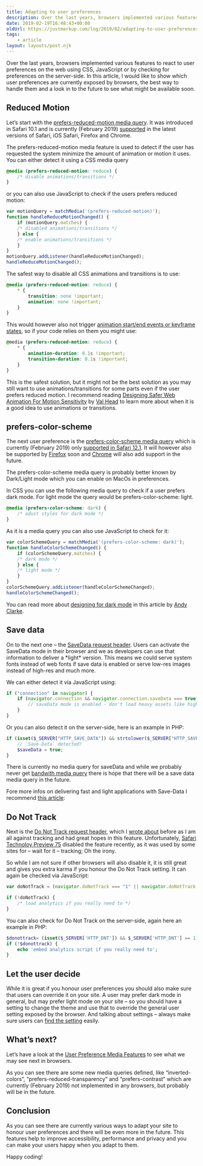 ```yaml
---
title: Adapting to user preferences
description: Over the last years, browsers implemented various features to react to user preferences on the web using CSS, JavaScript or by checking for preferences on the server-side. In this article, I would like to show which user preferences are currently exposed by browsers, the best way to handle them and a look in to the future to see what might be available soon.
date: 2019-02-19T16:48:43+00:00
oldUrl: https://justmarkup.com/log/2019/02/adapting-to-user-preferences/
tags:
    - article
layout: layouts/post.njk
---
```


Over the last years, browsers implemented various features to react to user preferences on the web using CSS, JavaScript or by checking for preferences on the server-side. In this article, I would like to show which user preferences are currently exposed by browsers, the best way to handle them and a look in to the future to see what might be available soon.

Reduced Motion
--------------

Let’s start with the [prefers-reduced-motion media query](https://developer.mozilla.org/en-US/docs/Web/CSS/@media/prefers-reduced-motion). It was introduced in Safari 10.1 and is currently (February 2019) [supported](https://caniuse.com/#feat=prefers-reduced-motion) in the latest versions of Safari, iOS Safari, Firefox and Chrome.

The prefers-reduced-motion media feature is used to detect if the user has requested the system minimize the amount of animation or motion it uses. You can either detect it using a CSS media query

``` css
@media (prefers-reduced-motion: reduce) {
    /* disable animations/transitions */
}
```

or you can also use JavaScript to check if the users prefers reduced motion:

``` js
var motionQuery = matchMedia('(prefers-reduced-motion)');
function handleReduceMotionChanged() {
    if (motionQuery.matches) {
    /* disabled animations/transitions */
    } else { 
    /* enable animations/transitions */
    }
}
motionQuery.addListener(handleReduceMotionChanged);
handleReduceMotionChanged();
```

The safest way to disable all CSS animations and transitions is to use:

``` css
@media (prefers-reduced-motion: reduce) {
    * {
        transition: none !important;
        animation: none !important;
    }
}
```

This would however also not trigger [animation start/end events or keyframe states](https://twitter.com/scottjehl/status/1086287082031583232), so if your code relies on them you might use:

``` css
@​media (prefers-reduced-motion: reduce) { 
    * { 
        animation-duration: 0.1s !important; 
        transition-duration: 0.1s !important; 
    } 
}
```

This is the safest solution, but it might not be the best solution as you may still want to use animations/transitions for some parts even if the user prefers reduced motion. I recommend reading [Designing Safer Web Animation For Motion Sensitivity](https://alistapart.com/article/designing-safer-web-animation-for-motion-sensitivity) by [Val Head](https://twitter.com/vlh) to learn more about when it is a good idea to use animations or transitions.

prefers-color-scheme
--------------------

The next user preference is the [prefers-color-scheme media query](https://developer.mozilla.org/en-US/docs/Web/CSS/@media/prefers-color-scheme) which is currently (February 2019) only [supported in Safari 12.1](https://caniuse.com/#feat=prefers-color-scheme). It will however also be supported by [Firefox](https://bugzilla.mozilla.org/show_bug.cgi?id=1494034#c20) soon and [Chrome](https://bugs.chromium.org/p/chromium/issues/detail?id=889087) will also add support in the future.

The prefers-color-scheme media query is probably better known by Dark/Light mode which you can enable on MacOs in preferences.

In CSS you can use the following media query to check if a user prefers dark mode. For light mode the query would be prefers-color-scheme: light.

``` css
@media (prefers-color-scheme: dark) {
    /* adust styles for dark mode */
}
```

As it is a media query you can also use JavaScript to check for it:

``` js
var colorSchemeQuery = matchMedia('(prefers-color-scheme: dark)');
function handleColorSchemeChanged() {
    if (colorSchemeQuery.matches) {
    /* dark mode */
    } else { 
    /* light mode */
    }
}
colorSchemeQuery.addListener(handleColorSchemeChanged);
handleColorSchemeChanged();
```

You can read more about [designing for dark mode](https://stuffandnonsense.co.uk/blog/redesigning-your-product-and-website-for-dark-mode) in this article by [Andy Clarke](https://twitter.com/Malarkey).

Save data
---------

On to the next one – the [SaveData request header](https://wicg.github.io/netinfo/#dom-networkinformation-savedata). Users can activate the SaveData mode in their browser and we as developers can use that information to deliver a \*light\* version. This means we could serve system fonts instead of web fonts if save data is enabled or serve low-res images instead of high-res and much more.

We can either detect it via JavaScript using:

``` js
if ("connection" in navigator) {
    if (navigator.connection && navigator.connection.saveData === true) {
        // saveData mode is enabled - don't load heavy assets like high-res images or webfonts
    }
}
```

Or you can also detect it on the server-side, here is an example in PHP:

``` php
if (isset($_SERVER["HTTP_SAVE_DATA"]) && strtolower($_SERVER["HTTP_SAVE_DATA"]) === "on") {
    // `Save-Data` detected!
    $saveData = true;
}
```

There is currently no media query for saveData and while we probably never get [bandwith media query](https://www.smashingmagazine.com/2013/01/bandwidth-media-queries-we-dont-need-em/) there is hope that there will be a save data media query in the future.

Fore more infos on delivering fast and light applications with Save-Data I recommend [this article](https://developers.google.com/web/fundamentals/performance/optimizing-content-efficiency/save-data/):

Do Not Track
------------

Next is the [Do Not Track request header](https://developer.mozilla.org/en-US/docs/Web/HTTP/Headers/DNT), which I [wrote about](https://justmarkup.com/log/2018/03/do-not-track-user-preference/) before as I am all against tracking and had great hopes in this feature. Unfortunately, [Safari Technoloy Preview 75](https://webkit.org/blog/8594/release-notes-for-safari-technology-preview-75/) disabled the feature recently, as it was used by some sites for – wait for it – tracking; Oh the irony.

So while I am not sure if other browsers will also disable it, it is still great and gives you extra karma if you honour the Do Not Track setting. It can again be checked via JavaScript:

``` js
var doNotTrack = (navigator.doNotTrack === "1" || navigator.doNotTrack === "yes" || navigator.msDoNotTrack === "1" || window.doNotTrack === "1");

if (!doNotTrack) {
    /* load analytics if you really need to */
}
```

You can also check for Do Not Track on the server-side, again here an example in PHP:

``` php
$donottrack= (isset($_SERVER['HTTP_DNT']) && $_SERVER['HTTP_DNT'] == 1); 
if (!$donottrack) {
    echo 'embed analytics script if you really need to'; 
}
```

Let the user decide
-------------------

While it is great if you honour user preferences you should also make sure that users can override it on your site. A user may prefer dark mode in general, but may prefer light mode on your site – so you should have a setting to change the theme and use that to override the general user setting exposed by the browser. And talking about settings – always make sure users can [find the setting](https://twitter.com/simevidas/status/1096832706191728640) easily.

What’s next?
------------

Let’s have a look at the [User Preference Media Features](https://drafts.csswg.org/mediaqueries-5/#mf-user-preferences) to see what we may see next in browsers.

As you can see there are some new media queries defined, like “inverted-colors”, “prefers-reduced-transparency” and “prefers-contrast” which are currently (February 2019) not implemented in any browsers, but probably will be in the future.

Conclusion
----------

As you can see there are currently various ways to adapt your site to honour user preferences and there will be even more in the future. This features help to improve accessibility, performance and privacy and you can make your users happy when you adapt to them.

Happy coding!